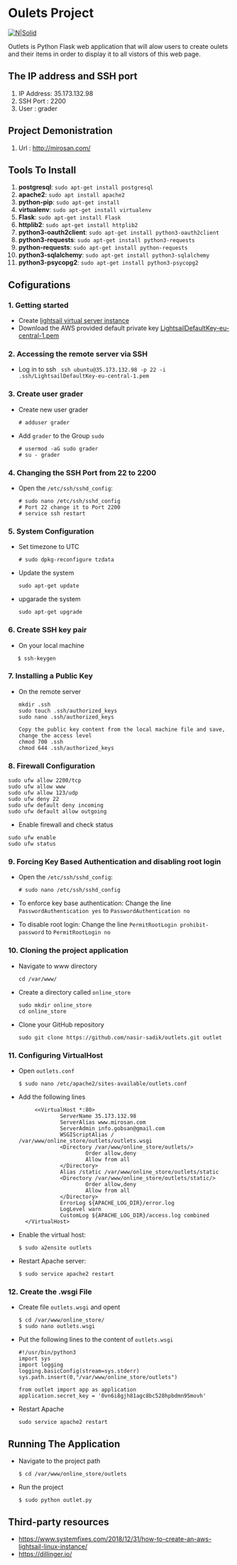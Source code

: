 
# Oulets Project
[![N|Solid](http://mirosan.com/static/outlet.png)](http://mirosan.com)

Outlets is Python Flask web application that will alow users to create oulets and their items in order to display it to all vistors of this web page.


## The IP address and SSH port

1. IP Address: 35.173.132.98
1. SSH Port  : 2200
1. User      : grader

## Project Demonistration

1. Url : http://mirosan.com/


## Tools To Install

1. **postgresql**: `sudo apt-get install postgresql`
1. **apache2**: `sudo apt install apache2`
1. **python-pip**: `sudo apt-get install`
1. **virtualenv**: `sudo apt-get install virtualenv`
1. **Flask**: `sudo apt-get install Flask`
1. **httplib2**: `sudo apt-get install httplib2`
1. **python3-oauth2client**: `sudo apt-get install python3-oauth2client`
1. **python3-requests**: `sudo apt-get install python3-requests`
1. **python-requests**: `sudo apt-get install python-requests`
1. **python3-sqlalchemy**: `sudo apt-get install python3-sqlalchemy`
1. **python3-psycopg2**: `sudo apt-get install python3-psycopg2`

## Cofigurations
### 1. Getting started
 
- Create  [lightsail virtual server instance](https://www.systemfixes.com/2018/12/31/how-to-create-an-aws-lightsail-linux-instance/)
- Download the AWS provided default private key [LightsailDefaultKey-eu-central-1.pem](https://lightsail.aws.amazon.com/ls/webapp/account/keys) 

### 2. Accessing the remote server via SSH
- Log in to ssh ` ssh ubuntu@35.173.132.98 -p 22 -i .ssh/LightsailDefaultKey-eu-central-1.pem`



### 3. Create user grader

- Create new user grader

	```
	# adduser grader
	```

- Add `grader` to the Group `sudo`

	```
	# usermod -aG sudo grader
    # su - grader
    ```
### 4. Changing the SSH Port from 22 to 2200

- Open the `/etc/ssh/sshd_config`:
	
   ```
   # sudo nano /etc/ssh/sshd_config
   # Port 22 change it to Port 2200
   # service ssh restart
   ```
### 5. System Configuration
- Set timezone to UTC
    ```
    # sudo dpkg-reconfigure tzdata
    ```
- Update the system
    ```
    sudo apt-get update
    ```
- upgarade the system
    ```
    sudo apt-get upgrade
    ```
### 6. Create SSH key pair

- On your local machine 
```Open Git Bash then type
   $ ssh-keygen
  ```
### 7. Installing a Public Key

- On the remote server

	```
    mkdir .ssh
    sudo touch .ssh/authorized_keys
    sudo nano .ssh/authorized_keys
    ```
    
    ```
    Copy the public key content from the local machine file and save, change the access level
    chmod 700 .ssh
    chmod 644 .ssh/authorized_keys
    ```
### 8. Firewall Configuration

```
sudo ufw allow 2200/tcp
sudo ufw allow www
sudo ufw allow 123/udp
sudo ufw deny 22
sudo ufw default deny incoming
sudo ufw default allow outgoing
```
- Enable firewall and check status
```
sudo ufw enable
sudo ufw status
```
### 9. Forcing Key Based Authentication and disabling root login
 
- Open the `/etc/ssh/sshd_config`:
	
   ```
   # sudo nano /etc/ssh/sshd_config
   ```
- To enforce key base authentication:
   Change the line `PasswordAuthentication yes` to `PasswordAuthentication no`
 
- To disable root login:
    Change the line `PermitRootLogin prohibit-password` to `PermitRootLogin no`



### 10. Cloning the project application

- Navigate to www directory

   ```
   cd /var/www/
   ```
- Create a directory called `online_store`

   ```
   sudo mkdir online_store
   cd online_store
   ```
- Clone your GitHub repository

	```
	sudo git clone https://github.com/nasir-sadik/outlets.git outlet
	```
### 11. Configuring VirtualHost

- Open `outlets.conf`

   ```
   $ sudo nano /etc/apache2/sites-available/outlets.conf
   ```

- Add the following lines

   ```
        <<VirtualHost *:80>
                ServerName 35.173.132.98
                ServerAlias www.mirosan.com
                ServerAdmin info.gobsan@gmail.com
                WSGIScriptAlias / /var/www/online_store/outlets/outlets.wsgi
                <Directory /var/www/online_store/outlets/>
                        Order allow,deny
                        Allow from all
                </Directory>
                Alias /static /var/www/online_store/outlets/static
                <Directory /var/www/online_store/outlets/static/>
                        Order allow,deny
                        Allow from all
                </Directory>
                ErrorLog ${APACHE_LOG_DIR}/error.log
                LogLevel warn
                CustomLog ${APACHE_LOG_DIR}/access.log combined
     </VirtualHost>

   ```
   
- Enable the virtual host:

   ```
   $ sudo a2ensite outlets
   ```

- Restart Apache server:

   ```
   $ sudo service apache2 restart
   ```

### 12. Create the .wsgi File

- Create file `outlets.wsgi` and opent

   ```
   $ cd /var/www/online_store/
   $ sudo nano outlets.wsgi
   ```
- Put the following lines to the content of `outlets.wsgi`
    ```
    #!/usr/bin/python3
    import sys
    import logging
    logging.basicConfig(stream=sys.stderr)
    sys.path.insert(0,"/var/www/online_store/outlets")

    from outlet import app as application
    application.secret_key = '0vn6i8gjh81agc8bc528hpbdmn95movh'

    ```
        
- Restart Apache

	```
	sudo service apache2 restart
    ```

## Running The Application

- Navigate to the project path
   ```
   $ cd /var/www/online_store/outlets
   ```
- Run the project
   ```
   $ sudo python outlet.py
   ```

## Third-party resources
- https://www.systemfixes.com/2018/12/31/how-to-create-an-aws-lightsail-linux-instance/
- https://dillinger.io/